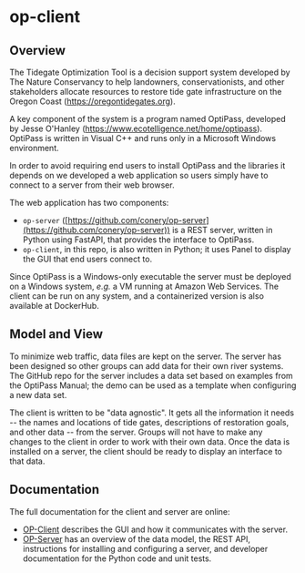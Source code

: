 # op-client

## Overview

The Tidegate Optimization Tool is a decision support system developed by The Nature Conservancy to help landowners, conservationists, and other stakeholders allocate resources to restore tide gate infrastructure on the Oregon Coast (https://oregontidegates.org).

A key component of the system is a program named OptiPass, developed by Jesse O'Hanley (https://www.ecotelligence.net/home/optipass).  OptiPass is written in Visual C++ and runs only in a Microsoft Windows environment.

In order to avoid requiring end users to install OptiPass and the libraries it depends on we developed a web application so users simply have to connect to a server from their web browser.  

The web application has two components:  

- `op-server` ([https://github.com/conery/op-server](https://github.com/conery/op-server)) is a REST server, written in Python using FastAPI, that provides the interface to OptiPass.
- `op-client`, in this repo, is also written in Python; it uses Panel to display the GUI that end users connect to.

Since OptiPass is a Windows-only executable the server must be deployed on a Windows system, _e.g._ a VM running at Amazon Web Services.  The client can be run on any system, and a containerized version is also available at DockerHub.

## Model and View

To minimize web traffic, data files are kept on the server.
The server has been designed so other groups can add data for their own river systems.
The GitHub repo for the server includes a data set based on examples from the OptiPass Manual; the demo can be used as a template when configuring a new data set.

The client is written to be "data agnostic".
It gets all the information it needs -- the names and locations of tide gates, descriptions of restoration goals, and other data -- from the server.
Groups will not have to make any changes to the client in order to work with their own data.
Once the data is installed on a server, the client should be ready to display an interface to that data.

## Documentation

The full documentation for the client and server are online:

- [OP-Client](https://conery.github.io/op-client/) describes the GUI and how it communicates with the server.
- [OP-Server](https://conery.github.io/op-server/) has an overview of the data model, the REST API, instructions for installing and configuring a server, and developer documentation for the Python code and unit tests.
